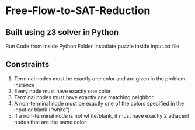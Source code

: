 # Free-Flow-to-SAT-Reduction

## Built using z3 solver in Python

Run Code from Inside Python Folder
Instatiate puzzle inside input.txt file

## Constraints

1. Terminal nodes must be exactly one color and are given in the problem instance
2. Every node must have exactly one color
2. Terminal nodes must have exactly one matching neighbor. 
3. A non-terminal node must be exactly one of the colors specified in the input or blank (“white”)
4. If a non-terminal node is not white/blank, it must have exactly 2 adjacent nodes that are the same color

